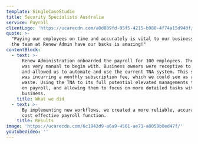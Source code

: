 ```yaml
---
template: SingleCaseStudie
title: Security Specialists Australia
service: Payroll
clientLogo: 'https://ucarecdn.com/a0d889fd-05f5-4215-b988-4f74a15d940f/'
quote: >-
  "Paying our employees on time and accurately is vital to our business, knowing
  the team at Renew Admin have our backs is amazing!"
contentBlock:
  - text: >-
      Renew Administration onboarded the payroll for 100 employees. The payroll
      was very manual to begin with. Business owners were receptive to changes
      and allowed us to automate and use the current TNA system. This software
      was incurring a monthly subscription fee, which we could see as a cost
      waste. Using the TNA to its full potential elevated managements time spent
      on payroll, and allowing them to focus on more detailed tasks within the
      business.
    title: What we did
  - text: >-
      By implementing new workflows, we created a more reliable, accurate and
      cost effective payroll function.
    title: Results
image: 'https://ucarecdn.com/6c1942d9-a6a9-4561-ae71-a8059b0ed47f/'
youtubeVideo: ''
---
```

